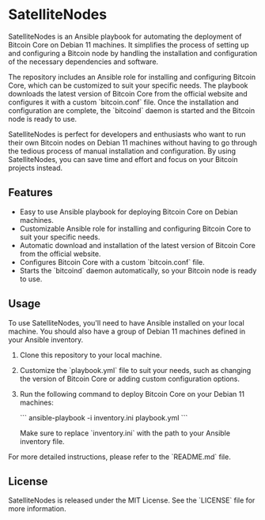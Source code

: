# SatelliteNodes

SatelliteNodes is an Ansible playbook for automating the deployment of Bitcoin Core on Debian 11 machines. It simplifies the process of setting up and configuring a Bitcoin node by handling the installation and configuration of the necessary dependencies and software.

The repository includes an Ansible role for installing and configuring Bitcoin Core, which can be customized to suit your specific needs. The playbook downloads the latest version of Bitcoin Core from the official website and configures it with a custom \`bitcoin.conf\` file. Once the installation and configuration are complete, the \`bitcoind\` daemon is started and the Bitcoin node is ready to use.

SatelliteNodes is perfect for developers and enthusiasts who want to run their own Bitcoin nodes on Debian 11 machines without having to go through the tedious process of manual installation and configuration. By using SatelliteNodes, you can save time and effort and focus on your Bitcoin projects instead.

## Features

- Easy to use Ansible playbook for deploying Bitcoin Core on Debian machines.
- Customizable Ansible role for installing and configuring Bitcoin Core to suit your specific needs.
- Automatic download and installation of the latest version of Bitcoin Core from the official website.
- Configures Bitcoin Core with a custom \`bitcoin.conf\` file.
- Starts the \`bitcoind\` daemon automatically, so your Bitcoin node is ready to use.

## Usage

To use SatelliteNodes, you'll need to have Ansible installed on your local machine. You should also have a group of Debian 11 machines defined in your Ansible inventory.

1. Clone this repository to your local machine.

2. Customize the \`playbook.yml\` file to suit your needs, such as changing the version of Bitcoin Core or adding custom configuration options.

3. Run the following command to deploy Bitcoin Core on your Debian 11 machines:

   \`\`\`
   ansible-playbook -i inventory.ini playbook.yml
   \`\`\`

   Make sure to replace \`inventory.ini\` with the path to your Ansible inventory file.

For more detailed instructions, please refer to the \`README.md\` file.

## License

SatelliteNodes is released under the MIT License. See the \`LICENSE\` file for more information.